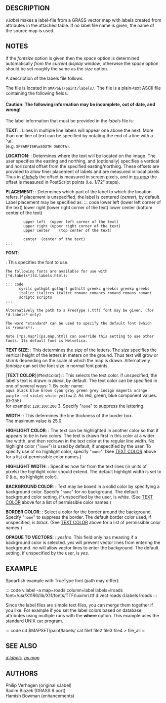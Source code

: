 ## DESCRIPTION

*v.label* makes a label-file from a GRASS vector map with labels created
from attributes in the attached table. If no label file name is given,
the name of the source map is used.

## NOTES

If the *fontsize* option is given then the *space* option is determined
automatically *from the current display window*, otherwise the *space*
option should be set roughly the same as the *size* option.

A description of the labels file follows.

The file is located in `$MAPSET/paint/labels/`. The file is a plain-text
ASCII file containing the following fields:

#### Caution: The following information may be incomplete, out of date, and wrong!

The label information that must be provided in the *labels* file is:

**TEXT**:
:   Lines in multiple line labels will appear one above the next. More
    than one line of text can be specified by notating the end of a line
    with a \'**`\n`**\'.\
    (e.g. `SPEARFISH`**`\n`**`SOUTH DAKOTA)`.

**LOCATION**:
:   Determines where the text will be located on the image. The user
    specifies the easting and northing, and (optionally) specifies a
    vertical and horizontal offset from the specified easting/northing.
    These offsets are provided to allow finer placement of labels and
    are measured in local pixels. Thus in [*d.labels*](d.labels.html)
    the offset is measured in screen pixels, and in
    [*ps.map*](ps.map.html) the offset is measured in PostScript points
    (i.e. 1/72\" steps).

**PLACEMENT**:
:   Determines which part of the label to which the location refers. If
    placement is unspecified, the label is centered (*center*), by
    default. Label placement may be specified as:
    ::: code
            lower left  (lower left corner of the text)
            lower right (lower right corner of the text)
            lower center    (bottom center of the text)

            upper left  (upper left corner of the text)
            upper right (upper right corner of the text)
            upper center    (top center of the text)

            center  (center of the text)
    :::

**FONT**:

:   This specifies the font to use.

    The following fonts are available for use with
    [*d.labels*](d.labels.html):

    ::: code
          cyrilc gothgbt gothgrt gothitt greekc greekcs greekp greeks
          italicc italiccs italict romanc romancs romand romans romant
          scriptc scripts
    :::

    Alternatively the path to a FreeType (.ttf) font may be given. (for
    *d.labels* only)

    The word *standard* can be used to specify the default font (which
    is *romans*).

    Note [*ps.map*](ps.map.html) can override this setting to use other
    fonts. Its default font is Helvetica.

**TEXT SIZE**:
:   This determines the size of the letters. The *size* specifies the
    vertical height of the letters in meters on the ground. Thus text
    will grow or shrink depending on the scale at which the map is
    drawn. Alternatively *fontsize* can set the font size in normal font
    points.

[**TEXT COLOR**]{#textcolor}:
:   This selects the text color. If unspecified, the label\'s text is
    drawn in *black*, by default. The text color can be specified in one
    of several ways:
    1.  By color name:\
        `aqua black blue brown cyan gray green grey indigo magenta orange purple red violet white yellow`
    2.  As red, green, blue component values. (0-255)\
        for example: `128:100:200`
    3.  Specify \"`none`\" to suppress the lettering.

**WIDTH**:
:   This determines the line thickness of the border box.\
    The maximum value is 25.0.

**HIGHLIGHT COLOR**:
:   The text can be highlighted in another color so that it appears to
    be in two colors. The text is drawn first in this color at a wider
    line width, and then redrawn in the text color at the regular line
    width. No highlight color (\"`none`\") is used by default, if
    unspecified by the user. To specify use of no highlight color,
    specify \"`none`\". (See [TEXT COLOR](#textcolor) above for a list
    of permissible color names.)

**HIGHLIGHT WIDTH**:
:   Specifies how far from the text lines (in units of pixels) the
    highlight color should extend. The default highlight width is set to
    *0* (i.e., no highlight color).

**BACKGROUND COLOR**:
:   Text may be boxed in a solid color by specifying a background color.
    Specify \"`none`\" for no background. The default background color
    setting, if unspecified by the user, is *white*. (See [TEXT
    COLOR](#textcolor) above for a list of permissible color names.)

**BORDER COLOR**:
:   Select a color for the border around the background. Specify
    \"`none`\" to suppress the border. The default border color used, if
    unspecified, is *black*. (See [TEXT COLOR](#textcolor) above for a
    list of permissible color names.)

**OPAQUE TO VECTORS**:
:   *yes\|no*. This field only has meaning if a background color is
    selected. *yes* will prevent vector lines from entering the
    background. *no* will allow vector lines to enter the background.
    The default setting, if unspecified by the user, is *yes*.

## EXAMPLE

Spearfish example with TrueType font (path may differ):

::: code
    v.label -a map=roads column=label labels=lroads \
            font=/usr/X11R6/lib/X11/fonts/TTF/luximri.ttf
    d.vect roads
    d.labels lroads
:::

Since the label files are simple text files, you can merge them together
if you like. For example if you set the label colors based on database
attributes using multiple runs with the **where** option. This example
uses the standard UNIX `cat` program.

::: code
    cd $MAPSET/paint/labels/
    cat file1 file2 file3 file4 > file_all
:::

## SEE ALSO

*[d.labels](d.labels.html), [ps.map](ps.map.html)*

## AUTHORS

Philip Verhagen (original s.label)\
Radim Blazek (GRASS 6 port)\
Hamish Bowman (enhancements)
